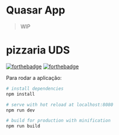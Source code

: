 # Quasar App

> WIP
# pizzaria UDS
[![forthebadge](https://forthebadge.com/images/badges/check-it-out.svg)](https://forthebadge.com)
[![forthebadge](https://forthebadge.com/images/badges/uses-js.svg)](https://forthebadge.com)

Para rodar a aplicação:

``` bash
# install dependencies
npm install

# serve with hot reload at localhost:8080
npm run dev

# build for production with minification
npm run build
```
